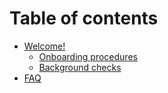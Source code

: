 # Table of contents

* [Welcome!](README.md)
    * [Onboarding procedures](onboarding.md)
    * [Background checks](background-checks.md)
* [FAQ](faq.md)